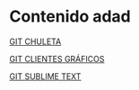 # Contenido adad

[GIT CHULETA](GIT_CHULETA.md)

[GIT CLIENTES GRÁFICOS](GIT_CLIENTES_GRÁFICOS.md)

[GIT SUBLIME TEXT](GIT_SUBLIME_TEXT.md)


